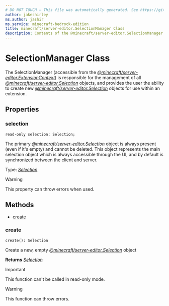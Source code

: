 ```yaml
---
# DO NOT TOUCH — This file was automatically generated. See https://github.com/mojang/minecraftapidocsgenerator to modify descriptions, examples, etc.
author: jakeshirley
ms.author: jashir
ms.service: minecraft-bedrock-edition
title: minecraft/server-editor.SelectionManager Class
description: Contents of the @minecraft/server-editor.SelectionManager class.
---
```

# SelectionManager Class

The SelectionManager (accessible from the [*@minecraft/server-editor.ExtensionContext*](../../minecraft/server-editor/ExtensionContext.md)) is responsible for the management of all [*@minecraft/server-editor.Selection*](../../minecraft/server-editor/Selection.md) objects, and provides the user the ability to create new [*@minecraft/server-editor.Selection*](../../minecraft/server-editor/Selection.md) objects for use within an extension.

## Properties

### **selection**
`read-only selection: Selection;`

The primary [*@minecraft/server-editor.Selection*](../../minecraft/server-editor/Selection.md) object is always present (even if it's empty) and cannot be deleted.  This object represents the main selection object which is always accessible through the UI, and by default is synchronized between the client and server.

Type: [*Selection*](Selection.md)

> [!WARNING]
> This property can throw errors when used.

## Methods
- [create](#create)

### **create**
`
create(): Selection
`

Create a new, empty [*@minecraft/server-editor.Selection*](../../minecraft/server-editor/Selection.md) object

**Returns** [*Selection*](Selection.md)

> [!IMPORTANT]
> This function can't be called in read-only mode.

> [!WARNING]
> This function can throw errors.
